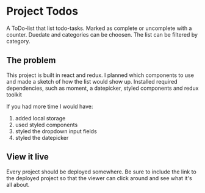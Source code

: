 # Project Todos

A ToDo-list that list todo-tasks. Marked as complete or uncomplete with a counter. Duedate and categories can be choosen. The list can be filtered by category.

## The problem

This project is built in react and redux. I planned which components to use and made a sketch of how the list would show up. Installed required dependencies, such as moment, a datepicker, styled components and redux toolkit  

 If you had more time I would have: 
 1. added local storage
 2. used styled components
 3. styled the dropdown input fields
 4. styled the datepicker

## View it live

Every project should be deployed somewhere. Be sure to include the link to the deployed project so that the viewer can click around and see what it's all about.
